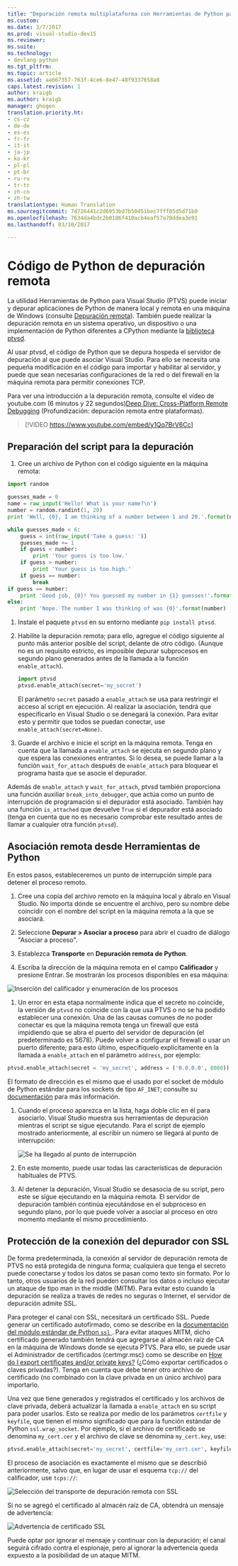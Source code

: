 ```yaml
---
title: "Depuración remota multiplataforma con Herramientas de Python para Visual Studio | Microsoft Docs"
ms.custom: 
ms.date: 3/7/2017
ms.prod: visual-studio-dev15
ms.reviewer: 
ms.suite: 
ms.technology:
- devlang-python
ms.tgt_pltfrm: 
ms.topic: article
ms.assetid: aa667357-763f-4ce6-8e47-48f9337658a8
caps.latest.revision: 1
author: kraigb
ms.author: kraigb
manager: ghogen
translation.priority.ht:
- cs-cz
- de-de
- es-es
- fr-fr
- it-it
- ja-jp
- ko-kr
- pl-pl
- pt-br
- ru-ru
- tr-tr
- zh-cn
- zh-tw
translationtype: Human Translation
ms.sourcegitcommit: 7d726441c2d6953bd7b50451bec7fff05d5d71b0
ms.openlocfilehash: 7634da4bdc2b0186f410acb4eaf57a70ddea3e91
ms.lasthandoff: 03/10/2017

---
```


# <a name="remotely-debugging-python-code"></a>Código de Python de depuración remota

La utilidad Herramientas de Python para Visual Studio (PTVS) puede iniciar y depurar aplicaciones de Python de manera local y remota en una máquina de Windows (consulte [Depuración remota](../debugger/remote-debugging.md)). También puede realizar la depuración remota en un sistema operativo, un dispositivo o una implementación de Python diferentes a CPython mediante la [biblioteca ptvsd](https://pypi.python.org/pypi/ptvsd).

Al usar ptvsd, el código de Python que se depura hospeda el servidor de depuración al que puede asociar Visual Studio. Para ello se necesita una pequeña modificación en el código para importar y habilitar al servidor, y puede que sean necesarias configuraciones de la red o del firewall en la máquina remota para permitir conexiones TCP.

Para ver una introducción a la depuración remota, consulte el vídeo de youtube.com (6 minutos y 22 segundos)[Deep Dive: Cross-Platform Remote Debugging](https://youtu.be/y1Qq7BrV6Cc) (Profundización: depuración remota entre plataformas).

> [!VIDEO https://www.youtube.com/embed/y1Qq7BrV6Cc]

## <a name="preparing-the-script-for-debugging"></a>Preparación del script para la depuración

1. Cree un archivo de Python con el código siguiente en la máquina remota:

  ```python
  import random

  guesses_made = 0
  name = raw_input('Hello! What is your name?\n')
  number = random.randint(1, 20)
  print 'Well, {0}, I am thinking of a number between 1 and 20.'.format(name)

  while guesses_made < 6:
      guess = int(raw_input('Take a guess: '))
      guesses_made += 1
      if guess < number:
          print 'Your guess is too low.'
      if guess > number:
          print 'Your guess is too high.'
      if guess == number:
          break
  if guess == number:
      print 'Good job, {0}! You guessed my number in {1} guesses!'.format(name, guesses_made)
  else:
      print 'Nope. The number I was thinking of was {0}'.format(number)
  ```
 
1. Instale el paquete `ptvsd` en su entorno mediante `pip install ptvsd`.

1. Habilite la depuración remota; para ello, agregue el código siguiente al punto más anterior posible del script, delante de otro código. (Aunque no es un requisito estricto, es imposible depurar subprocesos en segundo plano generados antes de la llamada a la función `enable_attach`).

   ```python
   import ptvsd
   ptvsd.enable_attach(secret='my_secret')
   ```

   El parámetro `secret` pasado a `enable_attach` se usa para restringir el acceso al script en ejecución. Al realizar la asociación, tendrá que especificarlo en Visual Studio o se denegará la conexión. Para evitar esto y permitir que todos se puedan conectar, use `enable_attach(secret=None)`.

1. Guarde el archivo e inicie el script en la máquina remota. Tenga en cuenta que la llamada a `enable_attach` se ejecuta en segundo plano y que espera las conexiones entrantes. Si lo desea, se puede llamar a la función `wait_for_attach` después de `enable_attach` para bloquear el programa hasta que se asocie el depurador.

Además de `enable_attach` y `wait_for_attach`, ptvsd también proporciona una función auxiliar `break_into_debugger`, que actúa como un punto de interrupción de programación si el depurador está asociado. También hay una función `is_attached` que devuelve `True` si el depurador está asociado (tenga en cuenta que no es necesario comprobar este resultado antes de llamar a cualquier otra función `ptvsd`).

## <a name="attaching-remotely-from-python-tools"></a>Asociación remota desde Herramientas de Python

En estos pasos, estableceremos un punto de interrupción simple para detener el proceso remoto.

1. Cree una copia del archivo remoto en la máquina local y ábralo en Visual Studio. No importa dónde se encuentre el archivo, pero su nombre debe coincidir con el nombre del script en la máquina remota a la que se asociará.

1. Seleccione **Depurar > Asociar a proceso** para abrir el cuadro de diálogo "Asociar a proceso".

1. Establezca **Transporte** en **Depuración remota de Python**.

1. Escriba la dirección de la máquina remota en el campo **Calificador** y presione Entrar. Se mostrarán los procesos disponibles en esa máquina:

![Inserción del calificador y enumeración de los procesos](media/remote-debugging-qualifier.png)

1. Un error en esta etapa normalmente indica que el secreto no coincide, la versión de `ptvsd` no coincide con la que usa PTVS o no se ha podido establecer una conexión. Una de las causas comunes de no poder conectar es que la máquina remota tenga un firewall que está impidiendo que se abra el puerto del servidor de depuración (el predeterminado es 5678). Puede volver a configurar el firewall o usar un puerto diferente; para esto último, especifíquelo explícitamente en la llamada a `enable_attach` en el parámetro `address`, por ejemplo:

  ```python
  ptvsd.enable_attach(secret = 'my_secret', address = ('0.0.0.0', 8080))
  ```

  El formato de dirección es el mismo que el usado por el socket de módulo de Python estándar para los sockets de tipo `AF_INET`; consulte su [documentación](http://docs.python.org/3/library/socket.html#socket-families) para más información. 

1. Cuando el proceso aparezca en la lista, haga doble clic en él para asociarlo. Visual Studio muestra sus herramientas de depuración mientras el script se sigue ejecutando. Para el script de ejemplo mostrado anteriormente, al escribir un número se llegará al punto de interrupción:

    ![Se ha llegado al punto de interrupción](media/remote-debugging-breakpoint-hit.png)

1. En este momento, puede usar todas las características de depuración habituales de PTVS. 

1. Al detener la depuración, Visual Studio se desasocia de su script, pero este se sigue ejecutando en la máquina remota. El servidor de depuración también continúa ejecutándose en el subproceso en segundo plano, por lo que puede volver a asociar al proceso en otro momento mediante el mismo procedimiento.


## <a name="securing-the-debugger-connection-with-ssl"></a>Protección de la conexión del depurador con SSL

De forma predeterminada, la conexión al servidor de depuración remota de PTVS no está protegida de ninguna forma; cualquiera que tenga el secreto puede conectarse y todos los datos se pasan como texto sin formato. Por lo tanto, otros usuarios de la red pueden consultar los datos o incluso ejecutar un ataque de tipo man in the middle (MITM). Para evitar esto cuando la depuración se realiza a través de redes no seguras o Internet, el servidor de depuración admite SSL. 

Para proteger el canal con SSL, necesitará un certificado SSL. Puede generar un certificado autofirmado, como se describe en la [documentación del módulo estándar de Python `ssl` ](http://docs.python.org/3/library/ssl.html#self-signed-certificates). Para evitar ataques MITM, dicho certificado generado también tendrá que agregarse al almacén raíz de CA en la máquina de Windows donde se ejecuta PTVS. Para ello, se puede usar el Administrador de certificados (certmgr.msc) como se describe en [How do I export certificates and/or private keys?](https://answers.microsoft.com/en-us/windows/forum/windows_10-security/how-do-i-export-certificates-andor-private-keys/7722900a-e848-4076-bc50-9e2f5e3c66ac) (¿Cómo exportar certificados o claves privadas?). Tenga en cuenta que debe tener otro archivo de certificado (no combinado con la clave privada en un único archivo) para importarlo. 

Una vez que tiene generados y registrados el certificado y los archivos de clave privada, deberá actualizar la llamada a `enable_attach` en su script para poder usarlos. Esto se realiza por medio de los parámetros `certfile` y `keyfile`, que tienen el mismo significado que para la función estándar de Python `ssl.wrap_socket`. Por ejemplo, si el archivo de certificado se denomina `my_cert.cer` y el archivo de clave se denomina `my_cert.key`, use: 

```python
ptvsd.enable_attach(secret='my_secret', certfile='my_cert.cer', keyfile='my_cert.key')
```

El proceso de asociación es exactamente el mismo que se describió anteriormente, salvo que, en lugar de usar el esquema `tcp://` del calificador, use `tcps://`: 

![Selección del transporte de depuración remota con SSL](media/remote-debugging-qualifier-ssl.png)

Si no se agregó el certificado al almacén raíz de CA, obtendrá un mensaje de advertencia: 

![Advertencia de certificado SSL](media/remote-debugging-ssl-warning.png)

Puede optar por ignorar el mensaje y continuar con la depuración; el canal seguirá cifrado contra el espionaje, pero al ignorar la advertencia queda expuesto a la posibilidad de un ataque MITM.

